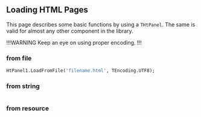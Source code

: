 ## Loading HTML Pages

This page describes some basic functions by using a `THtPanel`. The same is valid for almost any other component in the library.

!!!WARNING Keep an eye on using proper encoding.
!!!

### from file

```pascal
HtPanel1.LoadFromFile('filename.html', TEncoding.UTF8);
```

### from string

```pascal

```

### from resource
```pascal

```
